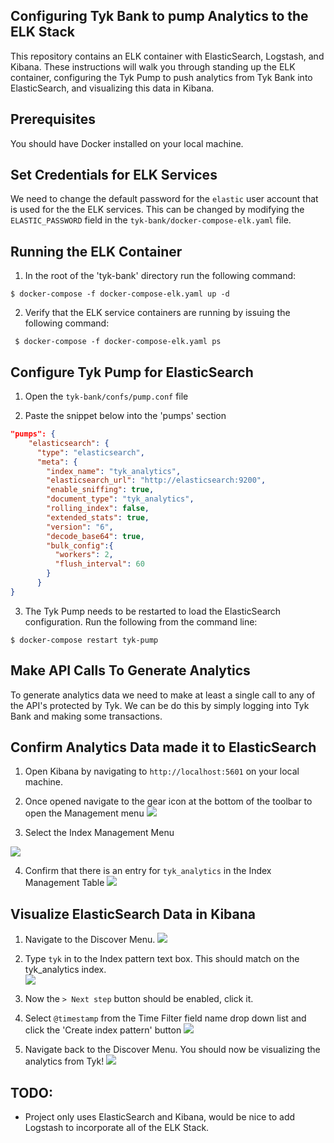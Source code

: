 ## Configuring Tyk Bank to pump Analytics to the ELK Stack

This repository contains an ELK container with ElasticSearch, Logstash, and Kibana.  These instructions will walk you through standing up the ELK container, configuring the Tyk Pump to push analytics from Tyk Bank into ElasticSearch, and visualizing this data in Kibana.


## Prerequisites

You should have Docker installed on your local machine.

## Set Credentials for ELK Services

We need to change the default password for the `elastic` user account that is used for the the ELK services.  This can be changed by modifying the `ELASTIC_PASSWORD` field in the `tyk-bank/docker-compose-elk.yaml` file.

## Running the ELK Container

1. In the root of the 'tyk-bank' directory run the following command:

`$ docker-compose -f docker-compose-elk.yaml up -d`

2. Verify that the ELK service containers are running by issuing the following command:

` $ docker-compose -f docker-compose-elk.yaml ps`

## Configure Tyk Pump for ElasticSearch

1.  Open the `tyk-bank/confs/pump.conf` file

2. Paste the snippet below into the 'pumps' section
```json
"pumps": {
    "elasticsearch": {
      "type": "elasticsearch",
      "meta": {
        "index_name": "tyk_analytics",
        "elasticsearch_url": "http://elasticsearch:9200",
        "enable_sniffing": true,
        "document_type": "tyk_analytics",
        "rolling_index": false,
        "extended_stats": true,
        "version": "6",
        "decode_base64": true,
        "bulk_config":{
          "workers": 2,
          "flush_interval": 60
        }
      }
}
```

3.  The Tyk Pump needs to be restarted to load the ElasticSearch configuration.  Run the following from the command line:

`$ docker-compose restart tyk-pump`

## Make API Calls To Generate Analytics
To generate analytics data we need to make at least a single call to any of the API's protected by Tyk. We can be do this by simply logging into Tyk Bank and making some transactions.


## Confirm Analytics Data made it to ElasticSearch

1. Open Kibana by navigating to `http://localhost:5601` on your local machine.

2. Once opened navigate to the gear icon at the bottom of the toolbar to open the Management menu
     ![](images/management.jpg)

3. Select the Index Management Menu

![](images/index_mgt.jpg)

4. Confirm that there is an entry for `tyk_analytics` in the Index Management Table
      ![](images/index_mgt_tbl.jpg)

## Visualize ElasticSearch Data in Kibana

1. Navigate to the Discover Menu. 
      ![](images/discover.jpg)

2. Type `tyk` in to the Index pattern text box.  This should match on the tyk_analytics index.  
      ![](images/index_pattern.jpg)

3. Now the ` > Next step ` button should be enabled, click it.

4. Select `@timestamp` from the Time Filter field name drop down list and click the 'Create index pattern' button
      ![](images/timestamp.jpg)

5. Navigate back to the Discover Menu.  You should now be visualizing the analytics from Tyk!
      ![](images/discover.jpg)

## TODO:
- Project only uses ElasticSearch and Kibana, would be nice to add Logstash to incorporate all of the ELK Stack.
